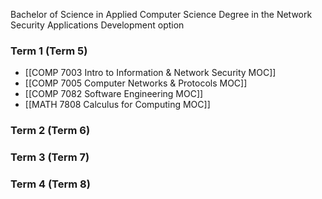 Bachelor of Science in Applied Computer Science Degree in the Network Security Applications Development option

### Term 1 (Term 5)
- [[COMP 7003 Intro to Information & Network Security MOC]]
- [[COMP 7005 Computer Networks & Protocols MOC]]
- [[COMP 7082 Software Engineering MOC]]
- [[MATH 7808 Calculus for Computing MOC]]
### Term 2 (Term 6)
### Term 3 (Term 7)
### Term 4 (Term 8)
